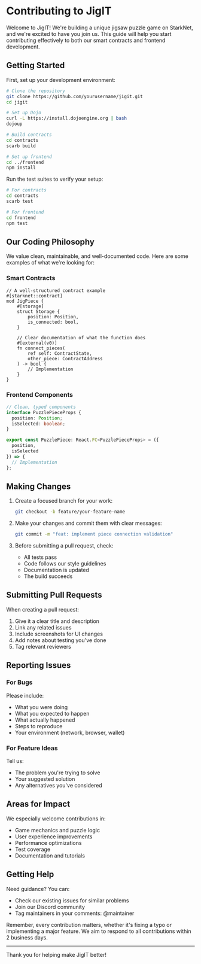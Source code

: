 # Contributing to JigIT

Welcome to JigIT! We're building a unique jigsaw puzzle game on StarkNet, and we're excited to have you join us. This guide will help you start contributing effectively to both our smart contracts and frontend development.

## Getting Started

First, set up your development environment:

```bash
# Clone the repository
git clone https://github.com/yourusername/jigit.git
cd jigit

# Set up Dojo
curl -L https://install.dojoengine.org | bash
dojoup

# Build contracts
cd contracts
scarb build

# Set up frontend
cd ../frontend
npm install
```

Run the test suites to verify your setup:
```bash
# For contracts
cd contracts
scarb test

# For frontend
cd frontend
npm test
```

## Our Coding Philosophy

We value clean, maintainable, and well-documented code. Here are some examples of what we're looking for:

### Smart Contracts
```cairo
// A well-structured contract example
#[starknet::contract]
mod JigPiece {
    #[storage]
    struct Storage {
        position: Position,
        is_connected: bool,
    }

    // Clear documentation of what the function does
    #[external(v0)]
    fn connect_pieces(
        ref self: ContractState,
        other_piece: ContractAddress
    ) -> bool {
        // Implementation
    }
}
```

### Frontend Components
```typescript
// Clean, typed components
interface PuzzlePieceProps {
  position: Position;
  isSelected: boolean;
}

export const PuzzlePiece: React.FC<PuzzlePieceProps> = ({
  position,
  isSelected
}) => {
  // Implementation
};
```

## Making Changes

1. Create a focused branch for your work:
   ```bash
   git checkout -b feature/your-feature-name
   ```

2. Make your changes and commit them with clear messages:
   ```bash
   git commit -m "feat: implement piece connection validation"
   ```

3. Before submitting a pull request, check:
   - All tests pass
   - Code follows our style guidelines
   - Documentation is updated
   - The build succeeds

## Submitting Pull Requests

When creating a pull request:

1. Give it a clear title and description
2. Link any related issues
3. Include screenshots for UI changes
4. Add notes about testing you've done
5. Tag relevant reviewers

## Reporting Issues

### For Bugs
Please include:
- What you were doing
- What you expected to happen
- What actually happened
- Steps to reproduce
- Your environment (network, browser, wallet)

### For Feature Ideas
Tell us:
- The problem you're trying to solve
- Your suggested solution
- Any alternatives you've considered

## Areas for Impact

We especially welcome contributions in:
- Game mechanics and puzzle logic
- User experience improvements
- Performance optimizations
- Test coverage
- Documentation and tutorials

## Getting Help

Need guidance? You can:
- Check our existing issues for similar problems
- Join our Discord community
- Tag maintainers in your comments: @maintainer

Remember, every contribution matters, whether it's fixing a typo or implementing a major feature. We aim to respond to all contributions within 2 business days.

---

Thank you for helping make JigIT better!